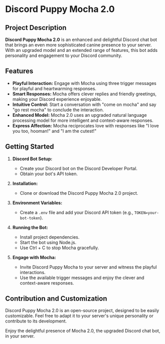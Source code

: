 # Discord Puppy Mocha 2.0

## Project Description

**Discord Puppy Mocha 2.0** is an enhanced and delightful Discord chat bot that brings an even more sophisticated canine presence to your server. With an upgraded model and an extended range of features, this bot adds personality and engagement to your Discord community.

## Features

- **Playful Interaction:** Engage with Mocha using three trigger messages for playful and heartwarming responses.
- **Smart Responses:** Mocha offers clever replies and friendly greetings, making your Discord experience enjoyable.
- **Intuitive Control:** Start a conversation with "come on mocha" and say "go rest mocha" to conclude the interaction.
- **Enhanced Model:** Mocha 2.0 uses an upgraded natural language processing model for more intelligent and context-aware responses.
- **Express Affection:** Mocha reciprocates love with responses like "I love you too, hooman!" and "I am the cutest!"

## Getting Started

1. **Discord Bot Setup:**
   - Create your Discord bot on the Discord Developer Portal.
   - Obtain your bot's API token.

2. **Installation:**
   - Clone or download the Discord Puppy Mocha 2.0 project.

3. **Environment Variables:**
   - Create a `.env` file and add your Discord API token (e.g., `TOKEN=your-bot-token`).

4. **Running the Bot:**
   - Install project dependencies.
   - Start the bot using Node.js.
   - Use Ctrl + C to stop Mocha gracefully.

5. **Engage with Mocha:**
   - Invite Discord Puppy Mocha to your server and witness the playful interactions.
   - Use the available trigger messages and enjoy the clever and context-aware responses.

## Contribution and Customization

Discord Puppy Mocha 2.0 is an open-source project, designed to be easily customizable. Feel free to adapt it to your server's unique personality or contribute to its development.

Enjoy the delightful presence of Mocha 2.0, the upgraded Discord chat bot, in your server.